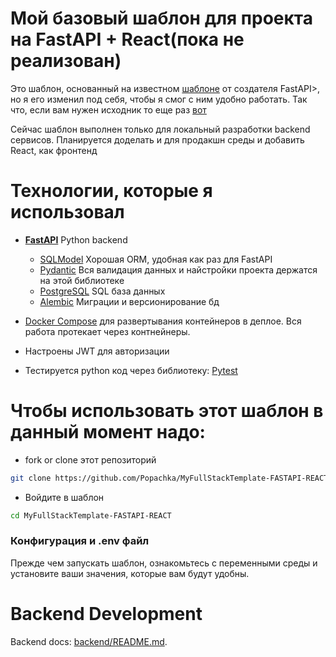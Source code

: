# Мой базовый шаблон для проекта на FastAPI + React(пока не реализован)

Это шаблон, основанный на известном [шаблоне](https://github.com/Popachka/full-stack-fastapi-template) от создателя FastAPI>, но я его изменил под себя, чтобы я смог с ним удобно работать. Так что, если вам нужен исходник то еще раз [вот](https://github.com/Popachka/full-stack-fastapi-template)

Сейчас шаблон выполнен только для локальный разработки backend сервисов. Планируется доделать и для продакшн среды и добавить React, как фронтенд

# Технологии, которые я использовал

- [**FastAPI**](https://fastapi.tiangolo.com) Python backend
    - [SQLModel](https://sqlmodel.tiangolo.com) Хорошая ORM, удобная
    как раз для FastAPI
    - [Pydantic](https://docs.pydantic.dev) Вся валидация данных и найстройки проекта держатся на этой библиотеке
    - [PostgreSQL](https://www.postgresql.org) SQL база данных
    - [Alembic](https://alembic.sqlalchemy.org/en/latest/index.html) Миграции и версионирование бд
- [Docker Compose](https://www.docker.com) для развертывания контейнеров в деплое. Вся работа протекает через контнейнеры.

- Настроены JWT для авторизации
- Тестируется python код через библиотеку: [Pytest](https://pytest.org)


# Чтобы использовать этот шаблон в данный момент надо:

- fork or clone этот репозиторий 

```bash
git clone https://github.com/Popachka/MyFullStackTemplate-FASTAPI-REACT.git
```

- Войдите в шаблон

```bash
cd MyFullStackTemplate-FASTAPI-REACT
```

### Конфигурация и .env файл

Прежде чем запускать шаблон, ознакомьтесь с переменными среды и установите ваши значения, которые вам будут удобны.

# Backend Development

Backend docs: [backend/README.md](./backend/README.md).